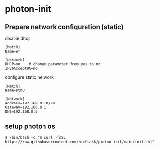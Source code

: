 # photon-init

## Prepare network configuration (static)

disable dhcp
```
[Match]
Name=e*

[Network]
DHCP=no    # change parameter from yes to no
IPv6AcceptRA=no
```

configure static network
```
[Match]
Name=eth0

[Network]
Address=192.168.0.10/24
Gateway=192.168.0.1
DNS=192.168.0.5
```

## setup photon os
```
$ /bin/bash -c "$(curl -fsSL https://raw.githubusercontent.com/hichtakk/photon-init/main/init.sh)"
```
